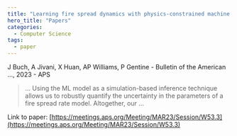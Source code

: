 ```yaml
---
title: "Learning fire spread dynamics with physics-constrained machine learning"
hero_title: "Papers"
categories:
  - Computer Science
tags:
  - paper
---
```

J Buch, A Jivani, X Huan, AP Williams, P Gentine - Bulletin of the American …, 2023 - APS



>… Using the ML model as a simulation-based inference technique allows us to robustly quantify the uncertainty in the parameters of a fire spread rate model. Altogether, our …

Link to paper: [https://meetings.aps.org/Meeting/MAR23/Session/W53.3](https://meetings.aps.org/Meeting/MAR23/Session/W53.3)
